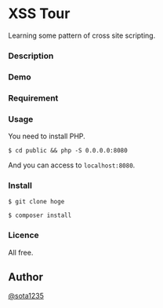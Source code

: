 XSS Tour
====

Learning some pattern of cross site scripting.

### Description

### Demo

### Requirement

### Usage

You need to install PHP.

```
$ cd public && php -S 0.0.0.0:8080
```

And you can access to `localhost:8080`.

### Install

```
$ git clone hoge

$ composer install
```

### Licence

All free.

## Author

[@sota1235](https://github.com/sota1235)
